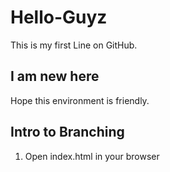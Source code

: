 # Hello-Guyz
This is my first Line on GitHub.

## I am new here

Hope this environment is friendly.

## Intro to Branching

1. Open index.html in your browser
